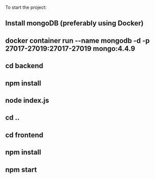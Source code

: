 To start the project:
## Install mongoDB (preferably using Docker)
## docker container run --name mongodb -d -p 27017-27019:27017-27019 mongo:4.4.9
## cd backend
## npm install
## node index.js
## cd ..
## cd frontend
## npm install
## npm start
